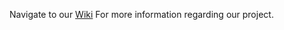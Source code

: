 Navigate to our [Wiki](https://github.com/Moe-Marouf/Fraud-ector/wiki) For more information regarding our project.

